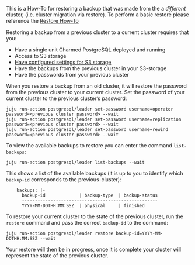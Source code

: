 This is a How-To for restoring a backup that was made from the a *different* cluster, (i.e. cluster migration via restore). To perform a basic restore please reference the [Restore How-To](/t/cluster-migration-via-restore/TODO)

Restoring a backup from a previous cluster to a current cluster requires that you:
- Have a single unit Charmed PostgreSQL deployed and running
- Access to S3 storage
- [Have configured settings for S3 storage](/t/configuring-settings-for-s3/TODO)
- Have the backups from the previous cluster in your S3-storage
- Have the passwords from your previous cluster

When you restore a backup from an old cluster, it will restore the password from the previous cluster to your current cluster. Set the password of your current cluster to the previous cluster’s password:
```shell
juju run-action postgresql/leader set-password username=operator password=<previous cluster password> --wait
juju run-action postgresql/leader set-password username=replication password=<previous cluster password> --wait
juju run-action postgresql/leader set-password username=rewind password=<previous cluster password> --wait
```

To view the available backups to restore you can enter the command `list-backups`:
```shell
juju run-action postgresql/leader list-backups --wait
```

This shows a list of the available backups (it is up to you to identify which `backup-id` corresponds to the previous-cluster):
```shell
    backups: |-
      backup-id             | backup-type  | backup-status
      ----------------------------------------------------
      YYYY-MM-DDTHH:MM:SSZ  | physical     | finished
```

To restore your current cluster to the state of the previous cluster, run the `restore` command and pass the correct `backup-id` to the command:
 ```shell
juju run-action postgresql/leader restore backup-id=YYYY-MM-DDTHH:MM:SSZ --wait
```

Your restore will then be in progress, once it is complete your cluster will represent the state of the previous cluster.